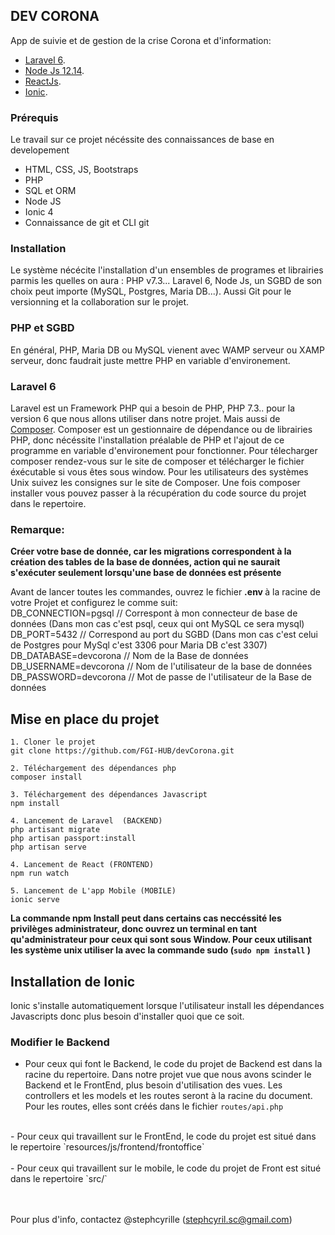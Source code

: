 ## DEV CORONA

App de suivie et de gestion de la crise Corona et d'information:

- [Laravel 6](https://laravel.com/docs).
- [Node Js 12.14](https://nodejs.org/en/).
- [ReactJs](https://fr.reactjs.org/).
- [Ionic](https://ionicframework.com/).


### Prérequis

Le travail sur ce projet nécéssite des connaissances de base en developement 
- HTML, CSS, JS, Bootstraps 
- PHP
- SQL et ORM
- Node JS
- Ionic 4
- Connaissance de git et CLI git 


### Installation

Le système nécécite l'installation d'un ensembles de programes et librairies parmis les quelles on aura : PHP v7.3... Laravel 6, Node Js, un SGBD de son choix peut importe (MySQL, Postgres, Maria DB...). Aussi Git pour le versionning et la collaboration sur le projet.


### PHP et SGBD

En général, PHP, Maria DB ou MySQL vienent avec WAMP serveur ou XAMP serveur, donc faudrait juste mettre PHP en variable d'environement.


### Laravel 6

Laravel est un Framework PHP qui a besoin de PHP, PHP 7.3.. pour la version 6 que nous allons utiliser dans notre projet. Mais aussi de [Composer](https://getcomposer.org/). Composer est un gestionnaire de dépendance ou de librairies PHP, donc nécéssite l'installation préalable de PHP et l'ajout de ce programme en variable d'environement pour fonctionner.
Pour télecharger composer rendez-vous sur le site de composer et télécharger le fichier éxécutable si vous êtes sous window. Pour les utilisateurs des systèmes Unix suivez les consignes sur le site de Composer.
Une fois composer installer vous pouvez passer à la récupération du code source du projet dans le repertoire.


### Remarque: 

**Créer votre base de donnée, car les migrations correspondent à la création des tables de la base de données, action qui ne saurait s'exécuter seulement lorsqu'une base de données est présente** 

Avant de lancer toutes les commandes, ouvrez le fichier <b>.env </b> à la racine de votre Projet et configurez le comme suit: <br />
    DB_CONNECTION=pgsql         // Correspont à mon connecteur de base de données (Dans mon cas c'est psql, ceux qui ont MySQL ce sera mysql)<br />
    DB_PORT=5432                // Correspond au port du SGBD (Dans mon cas c'est celui de Postgres pour MySql c'est 3306 pour Maria DB c'est 3307)<br />
    DB_DATABASE=devcorona       // Nom de la Base de données<br />
    DB_USERNAME=devcorona       // Nom de l'utilisateur de la base de données<br />
    DB_PASSWORD=devcorona       // Mot de passe de l'utilisateur de la Base de données <br />


## Mise en place du projet

    1. Cloner le projet 
    git clone https://github.com/FGI-HUB/devCorona.git

    2. Téléchargement des dépendances php 
    composer install

    3. Téléchargement des dépendances Javascript 
    npm install

    4. Lancement de Laravel  (BACKEND)
    php artisant migrate
    php artisan passport:install
    php artisan serve

    4. Lancement de React (FRONTEND)
    npm run watch
    
    5. Lancement de L'app Mobile (MOBILE)
    ionic serve


**La commande npm Install peut dans certains cas neccéssité les privilèges administrateur, donc ouvrez un terminal en tant qu'administrateur pour ceux qui sont sous Window. Pour ceux utilisant les système unix utiliser la avec la commande sudo (`sudo npm install` )**

## Installation de Ionic

Ionic s'installe automatiquement lorsque l'utilisateur install les dépendances Javascripts donc plus besoin d'installer quoi que ce soit.


### Modifier le Backend

- Pour ceux qui font le Backend, le code du projet de Backend est dans la racine du repertoire. Dans notre projet vue que nous avons scinder le Backend et le FrontEnd, plus besoin d'utilisation des vues. Les controllers et les models et les routes seront à la racine du document. <br /> 
Pour les routes, elles sont créés dans le fichier `routes/api.php`  <br />
 <br />
- Pour ceux qui travaillent sur le FrontEnd, le code du projet est situé dans le repertoire `resources/js/frontend/frontoffice` <br /> 
 <br />
- Pour ceux qui travaillent sur le mobile, le code du projet de Front est situé dans le repertoire `src/` <br /> 
 <br />
 <br />
 
 Pour plus d'info, contactez @stephcyrille (stephcyril.sc@gmail.com)